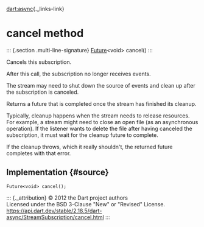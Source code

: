 [dart:async](../../dart-async/dart-async-library){._links-link}

cancel method
=============

::: {.section .multi-line-signature}
[Future](../future-class)\<void\> cancel()
:::

Cancels this subscription.

After this call, the subscription no longer receives events.

The stream may need to shut down the source of events and clean up after
the subscription is canceled.

Returns a future that is completed once the stream has finished its
cleanup.

Typically, cleanup happens when the stream needs to release resources.
For example, a stream might need to close an open file (as an
asynchronous operation). If the listener wants to delete the file after
having canceled the subscription, it must wait for the cleanup future to
complete.

If the cleanup throws, which it really shouldn\'t, the returned future
completes with that error.

Implementation {#source}
--------------

``` {.language-dart data-language="dart"}
Future<void> cancel();
```

::: {._attribution}
© 2012 the Dart project authors\
Licensed under the BSD 3-Clause \"New\" or \"Revised\" License.\
<https://api.dart.dev/stable/2.18.5/dart-async/StreamSubscription/cancel.html>
:::
